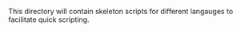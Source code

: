 This directory will contain skeleton scripts for different langauges to facilitate quick scripting. 
